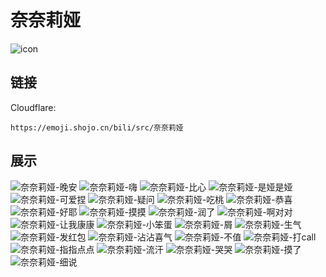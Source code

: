 # 奈奈莉娅
![icon](https://emoji.shojo.cn/bili/src/奈奈莉娅/icon.png)
## 链接
Cloudflare:
```
https://emoji.shojo.cn/bili/src/奈奈莉娅
```
## 展示
![奈奈莉娅-晚安](https://emoji.shojo.cn/bili/src/奈奈莉娅/奈奈莉娅-晚安.png)
![奈奈莉娅-嗨](https://emoji.shojo.cn/bili/src/奈奈莉娅/奈奈莉娅-嗨.png)
![奈奈莉娅-比心](https://emoji.shojo.cn/bili/src/奈奈莉娅/奈奈莉娅-比心.png)
![奈奈莉娅-是娅是娅](https://emoji.shojo.cn/bili/src/奈奈莉娅/奈奈莉娅-是娅是娅.png)
![奈奈莉娅-可爱捏](https://emoji.shojo.cn/bili/src/奈奈莉娅/奈奈莉娅-可爱捏.png)
![奈奈莉娅-疑问](https://emoji.shojo.cn/bili/src/奈奈莉娅/奈奈莉娅-疑问.png)
![奈奈莉娅-吃桃](https://emoji.shojo.cn/bili/src/奈奈莉娅/奈奈莉娅-吃桃.png)
![奈奈莉娅-恭喜](https://emoji.shojo.cn/bili/src/奈奈莉娅/奈奈莉娅-恭喜.png)
![奈奈莉娅-好耶](https://emoji.shojo.cn/bili/src/奈奈莉娅/奈奈莉娅-好耶.png)
![奈奈莉娅-摸摸](https://emoji.shojo.cn/bili/src/奈奈莉娅/奈奈莉娅-摸摸.png)
![奈奈莉娅-润了](https://emoji.shojo.cn/bili/src/奈奈莉娅/奈奈莉娅-润了.png)
![奈奈莉娅-啊对对](https://emoji.shojo.cn/bili/src/奈奈莉娅/奈奈莉娅-啊对对.png)
![奈奈莉娅-让我康康](https://emoji.shojo.cn/bili/src/奈奈莉娅/奈奈莉娅-让我康康.png)
![奈奈莉娅-小笨蛋](https://emoji.shojo.cn/bili/src/奈奈莉娅/奈奈莉娅-小笨蛋.png)
![奈奈莉娅-屑](https://emoji.shojo.cn/bili/src/奈奈莉娅/奈奈莉娅-屑.png)
![奈奈莉娅-生气](https://emoji.shojo.cn/bili/src/奈奈莉娅/奈奈莉娅-生气.png)
![奈奈莉娅-发红包](https://emoji.shojo.cn/bili/src/奈奈莉娅/奈奈莉娅-发红包.png)
![奈奈莉娅-沾沾喜气](https://emoji.shojo.cn/bili/src/奈奈莉娅/奈奈莉娅-沾沾喜气.png)
![奈奈莉娅-不值](https://emoji.shojo.cn/bili/src/奈奈莉娅/奈奈莉娅-不值.png)
![奈奈莉娅-打call](https://emoji.shojo.cn/bili/src/奈奈莉娅/奈奈莉娅-打call.png)
![奈奈莉娅-指指点点](https://emoji.shojo.cn/bili/src/奈奈莉娅/奈奈莉娅-指指点点.png)
![奈奈莉娅-流汗](https://emoji.shojo.cn/bili/src/奈奈莉娅/奈奈莉娅-流汗.png)
![奈奈莉娅-哭哭](https://emoji.shojo.cn/bili/src/奈奈莉娅/奈奈莉娅-哭哭.png)
![奈奈莉娅-摸了](https://emoji.shojo.cn/bili/src/奈奈莉娅/奈奈莉娅-摸了.png)
![奈奈莉娅-细说](https://emoji.shojo.cn/bili/src/奈奈莉娅/奈奈莉娅-细说.png)
